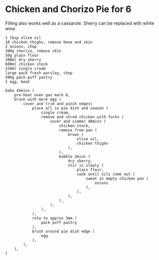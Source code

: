 Chicken and Chorizo Pie for 6
=============================

Filling also works well as a cassarole. Sherry can be replaced with white wine.

    1 tbsp olive oil
    10 chicken thighs, remove bone and skin
    2 onions, chop
    200g chorizo, remove skin
    50g plain flour
    100ml dry sherry
    600ml chicken stock
    150ml single cream
    large pack fresh parsley, chop
    500g pack puff pastry
    1 egg, beat

    bake 45mins (
        pre-heat oven gas mark 6,
        brush with more egg (
            cover and trim and pinch edges(
                place all in pie dish and season (
                    single cream,
                    remove and shred chicken with forks (
                        cover and simmer 40mins (
                            chicken stock,
                            remove from pan (
                                brown (
                                    olive oil,
                                    chicken thighs
                                ),
                            ),
                            bubble 2mins (
                                dry sherry,
                                stir in slowly (
                                    plain flour,
                                    cook until oils come out (
                                        sweat in empty chicken pan (
                                            onions
                                        ),
                                    ),
                                ),
                            ),
                        ),
                    ),
                ),
                role to approx 3mm (
                    pack puff pastry
                ),
                brush around pie dish edge (
                    egg
                ),
            ),
        ),
    )

